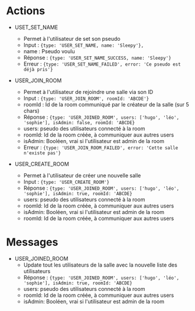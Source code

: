 # Actions

- USET_SET_NAME
  - Permet à l'utilisateur de set son pseudo
  - Input : `{type: 'USER_SET_NAME, name: 'Sleepy'},`
  - name : Pseudo voulu
  - Réponse : `{type: 'USER_SET_NAME_SUCCESS, name: 'Sleepy'}`
  - Erreur : `{type: 'USER_SET_NAME_FAILED', error: 'Ce pseudo est déjà pris'}`

- USER_JOIN_ROOM
  - Permet à l'utilisateur de rejoindre une salle via son ID
  - Input : `{type: 'USER_JOIN_ROOM', roomId: 'ABCDE'}`
  - roomId : Id de la room communiqué par le créateur de la salle (sur 5 chars)
  - Réponse : `{type: 'USER_JOINED_ROOM', users: ['hugo', 'léo', 'sophie'], isAdmin: false, roomId: 'ABCDE}`
  - users: pseudo des utilisateurs connecté à la room
  - roomId: Id de la room créée, à communiquer aux autres users
  - isAdmin: Booléen, vrai si l'utilisateur est admin de la room
  - Erreur : `{type: 'USER_JOIN_ROOM_FAILED', error: 'Cette salle n'existe pas'}`

- USER_CREATE_ROOM
  - Permet à l'utilisateur de créer une nouvelle salle
  - Input : `{type: 'USER_CREATE_ROOM'}`
  - Réponse : `{type: 'USER_JOINED_ROOM', users: ['hugo', 'léo', 'sophie'], isAdmin: true, roomId: 'ABCDE}`
  - users: pseudo des utilisateurs connecté à la room
  - roomId: Id de la room créée, à communiquer aux autres users
  - isAdmin: Booléen, vrai si l'utilisateur est admin de la room
  - roomId: Id de la room créée, à communiquer aux autres users


# Messages

- USER_JOINED_ROOM
  - Update tout les utilisateurs de la salle avec la nouvelle liste des utilisateurs
  - Réponse : `{type: 'USER_JOINED_ROOM', users: ['hugo', 'léo', 'sophie'], isAdmin: true, roomId: 'ABCDE}`
  - users: pseudo des utilisateurs connecté à la room
  - roomId: Id de la room créée, à communiquer aux autres users
  - isAdmin: Booléen, vrai si l'utilisateur est admin de la room
